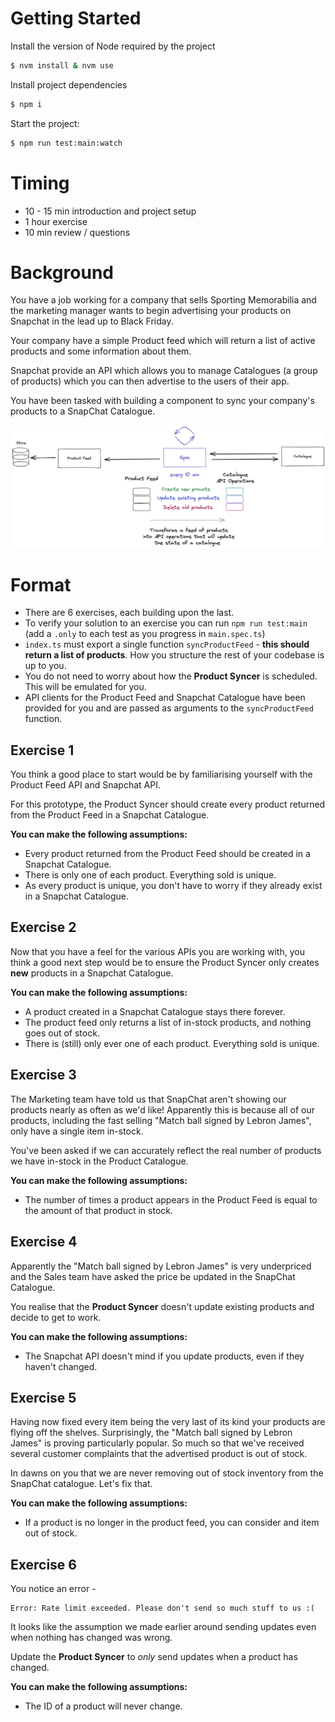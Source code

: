 # Getting Started

Install the version of Node required by the project

```bash
$ nvm install & nvm use
```

Install project dependencies

```bash
$ npm i
```

Start the project:

```bash
$ npm run test:main:watch
```

# Timing

- 10 - 15 min introduction and project setup
- 1 hour exercise
- 10 min review / questions

# Background

You have a job working for a company that sells Sporting Memorabilia and the marketing manager wants to begin advertising your products on Snapchat in the lead up to Black Friday.

Your company have a simple Product feed which will return a list of active products and some information about them.

Snapchat provide an API which allows you to manage Catalogues (a group of products) which you can then advertise to the users of their app.

You have been tasked with building a component to sync your company's products to a SnapChat Catalogue.

![](images/diagram.png)

# Format

- There are 6 exercises, each building upon the last.
- To verify your solution to an exercise you can run `npm run test:main` (add a `.only` to each
  test as you progress in `main.spec.ts`)
- `index.ts` must export a single function `syncProductFeed` - **this should return
  a list of products**. How you structure the rest of your codebase is up
  to you.
- You do not need to worry about how the **Product Syncer** is scheduled. This will be emulated for you.
- API clients for the Product Feed and Snapchat Catalogue have been provided for you and are passed as arguments to the `syncProductFeed` function.

## Exercise 1

You think a good place to start would be by familiarising yourself with the Product
Feed API and Snapchat API.

For this prototype, the Product Syncer should create every product returned from the
Product Feed in a Snapchat Catalogue.

**You can make the following assumptions:**

- Every product returned from the Product Feed should be created in a Snapchat Catalogue.
- There is only one of each product. Everything sold is unique.
- As every product is unique, you don't have to worry if they already exist in a
  Snapchat Catalogue.

## Exercise 2

Now that you have a feel for the various APIs you are working with, you think a good next step
would be to ensure the Product Syncer only creates **new** products in a Snapchat Catalogue.

**You can make the following assumptions:**

- A product created in a Snapchat Catalogue stays there forever.
- The product feed only returns a list of in-stock products, and nothing goes out of stock.
- There is (still) only ever one of each product. Everything sold is unique.

## Exercise 3

The Marketing team have told us that SnapChat aren't showing our products nearly as often as we'd like! Apparently this is because all of our products, including the fast selling "Match ball signed by Lebron James", only have a single item in-stock.

You've been asked if we can accurately reflect the real number of products we have in-stock in the Product Catalogue.

**You can make the following assumptions:**

- The number of times a product appears in the Product Feed is equal to the amount of that product in stock.

## Exercise 4

Apparently the "Match ball signed by Lebron James" is very underpriced and the Sales team have asked the price be updated in the SnapChat Catalogue.

You realise that the **Product Syncer** doesn't update existing products and decide to get to work.

**You can make the following assumptions:**

- The Snapchat API doesn't mind if you update products, even if they haven't changed.

## Exercise 5

Having now fixed every item being the very last of its kind your products are flying off the shelves. Surprisingly, the "Match ball signed by Lebron James" is proving particularly popular. So much so that we've received several customer complaints that the advertised product is out of stock.

In dawns on you that we are never removing out of stock inventory from the SnapChat catalogue. Let's fix that.

**You can make the following assumptions:**

- If a product is no longer in the product feed, you can consider and item out of stock.

## Exercise 6

You notice an error -

```
Error: Rate limit exceeded. Please don't send so much stuff to us :(
```

It looks like the assumption we made earlier around sending updates even when nothing has changed was wrong.

Update the **Product Syncer** to _only_ send updates when a product has changed.

**You can make the following assumptions:**

- The ID of a product will never change.
